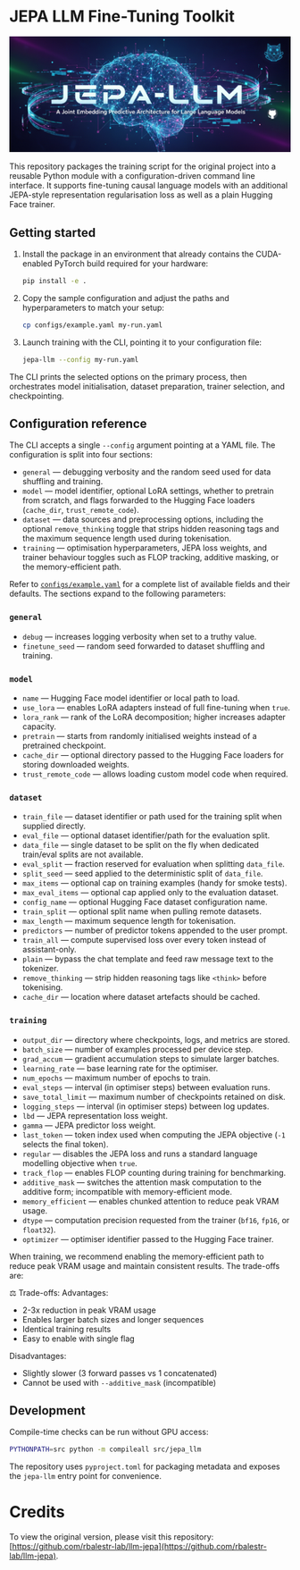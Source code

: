 # JEPA LLM Fine-Tuning Toolkit

![jepa_banner](jepa.png)

This repository packages the training script for the original project into a reusable
Python module with a configuration-driven command line interface.  It supports
fine-tuning causal language models with an additional JEPA-style representation
regularisation loss as well as a plain Hugging Face trainer.

## Getting started

1. Install the package in an environment that already contains the CUDA-enabled
   PyTorch build required for your hardware:

   ```bash
   pip install -e .
   ```

2. Copy the sample configuration and adjust the paths and hyperparameters to
   match your setup:

   ```bash
   cp configs/example.yaml my-run.yaml
   ```

3. Launch training with the CLI, pointing it to your configuration file:

   ```bash
   jepa-llm --config my-run.yaml
   ```

The CLI prints the selected options on the primary process, then orchestrates
model initialisation, dataset preparation, trainer selection, and checkpointing.

## Configuration reference

The CLI accepts a single `--config` argument pointing at a YAML file.  The
configuration is split into four sections:

- `general` — debugging verbosity and the random seed used for data shuffling
  and training.
- `model` — model identifier, optional LoRA settings, whether to pretrain from
  scratch, and flags forwarded to the Hugging Face loaders (`cache_dir`,
  `trust_remote_code`).
- `dataset` — data sources and preprocessing options, including the optional
  `remove_thinking` toggle that strips hidden reasoning tags and the maximum
  sequence length used during tokenisation.
- `training` — optimisation hyperparameters, JEPA loss weights, and trainer
  behaviour toggles such as FLOP tracking, additive masking, or the
  memory-efficient path.

Refer to [`configs/example.yaml`](configs/example.yaml) for a complete list of
available fields and their defaults. The sections expand to the following
parameters:

### `general`

- `debug` — increases logging verbosity when set to a truthy value.
- `finetune_seed` — random seed forwarded to dataset shuffling and training.

### `model`

- `name` — Hugging Face model identifier or local path to load.
- `use_lora` — enables LoRA adapters instead of full fine-tuning when `true`.
- `lora_rank` — rank of the LoRA decomposition; higher increases adapter
  capacity.
- `pretrain` — starts from randomly initialised weights instead of a pretrained
  checkpoint.
- `cache_dir` — optional directory passed to the Hugging Face loaders for
  storing downloaded weights.
- `trust_remote_code` — allows loading custom model code when required.

### `dataset`

- `train_file` — dataset identifier or path used for the training split when
  supplied directly.
- `eval_file` — optional dataset identifier/path for the evaluation split.
- `data_file` — single dataset to be split on the fly when dedicated train/eval
  splits are not available.
- `eval_split` — fraction reserved for evaluation when splitting `data_file`.
- `split_seed` — seed applied to the deterministic split of `data_file`.
- `max_items` — optional cap on training examples (handy for smoke tests).
- `max_eval_items` — optional cap applied only to the evaluation dataset.
- `config_name` — optional Hugging Face dataset configuration name.
- `train_split` — optional split name when pulling remote datasets.
- `max_length` — maximum sequence length for tokenisation.
- `predictors` — number of predictor tokens appended to the user prompt.
- `train_all` — compute supervised loss over every token instead of assistant-only.
- `plain` — bypass the chat template and feed raw message text to the tokenizer.
- `remove_thinking` — strip hidden reasoning tags like `<think>` before tokenising.
- `cache_dir` — location where dataset artefacts should be cached.

### `training`

- `output_dir` — directory where checkpoints, logs, and metrics are stored.
- `batch_size` — number of examples processed per device step.
- `grad_accum` — gradient accumulation steps to simulate larger batches.
- `learning_rate` — base learning rate for the optimiser.
- `num_epochs` — maximum number of epochs to train.
- `eval_steps` — interval (in optimiser steps) between evaluation runs.
- `save_total_limit` — maximum number of checkpoints retained on disk.
- `logging_steps` — interval (in optimiser steps) between log updates.
- `lbd` — JEPA representation loss weight.
- `gamma` — JEPA predictor loss weight.
- `last_token` — token index used when computing the JEPA objective (`-1`
  selects the final token).
- `regular` — disables the JEPA loss and runs a standard language modelling
  objective when `true`.
- `track_flop` — enables FLOP counting during training for benchmarking.
- `additive_mask` — switches the attention mask computation to the additive
  form; incompatible with memory-efficient mode.
- `memory_efficient` — enables chunked attention to reduce peak VRAM usage.
- `dtype` — computation precision requested from the trainer (`bf16`, `fp16`,
  or `float32`).
- `optimizer` — optimiser identifier passed to the Hugging Face trainer.

When training, we recommend enabling the memory-efficient path to reduce peak
VRAM usage and maintain consistent results. The trade-offs are:

⚖️ Trade-offs:
Advantages:

- 2-3x reduction in peak VRAM usage
- Enables larger batch sizes and longer sequences
- Identical training results
- Easy to enable with single flag

Disadvantages:

- Slightly slower (3 forward passes vs 1 concatenated)
- Cannot be used with `--additive_mask` (incompatible)

## Development

Compile-time checks can be run without GPU access:

```bash
PYTHONPATH=src python -m compileall src/jepa_llm
```

The repository uses `pyproject.toml` for packaging metadata and exposes the
`jepa-llm` entry point for convenience.

# Credits
To view the original version, please visit this repository: [https://github.com/rbalestr-lab/llm-jepa](https://github.com/rbalestr-lab/llm-jepa).
